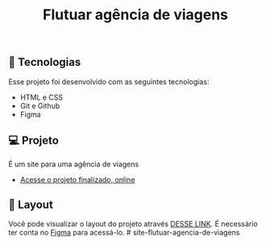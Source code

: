 <h1 align="center"> Flutuar agência de viagens </h1>
<br>

## 🚀 Tecnologias

Esse projeto foi desenvolvido com as seguintes tecnologias:

- HTML e CSS
- Git e Github
- Figma

## 💻 Projeto

É um site para uma agência de viagens

- [Acesse o projeto finalizado, online](https://guipardindev.github.io/site-flutuar-agencia-de-viagens/)

## 🔖 Layout

Você pode visualizar o layout do projeto através [DESSE LINK]( https://www.figma.com/file/bKgYKxW4YkhLqWHBmaGLzr/Projeto01-Extra-Copy?fuid=1325863818905926832). É necessário ter conta no [Figma](https://figma.com) para acessá-lo. # site-flutuar-agencia-de-viagens
